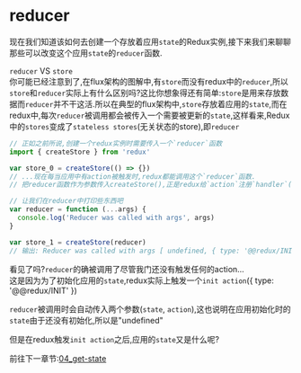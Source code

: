 
# reducer

现在我们知道该如何去创建一个存放着应用`state`的Redux实例,接下来我们来聊聊那些可以改变这个应用`state`的`reducer`函数.

`reducer` VS `store`  
你可能已经注意到了,在flux架构的图解中,有`store`而没有redux中的`reducer`,所以`store`和`reducer`实际上有什么区别吗?这比你想象得还有简单:`store`是用来存放数据而`reducer`并不干这活.所以在典型的flux架构中,`store`存放着应用的`state`,而在redux中,每次`reducer`被调用都会被传入一个需要被更新的`state`,这样看来,Redux中的`stores`变成了`stateless stores`(无关状态的store),即`reducer`

```js
// 正如之前所说,创建一个redux实例时需要传入一个`reducer`函数
import { createStore } from 'redux'

var store_0 = createStore(() => {})
// ...现在每当应用中有action被触发时,redux都能调用这个`reducer`函数.
// 把reducer函数作为参数传入createStore(),正是redux给`action`注册`handler`(在01_simple-action-creator中提到过的)的做法

// 让我们在reducer中打印些东西吧
var reducer = function (...args) {
  console.log('Reducer was called with args', args)
}

var store_1 = createStore(reducer)
// 输出: Reducer was called with args [ undefined, { type: '@@redux/INIT' } ]
```

看见了吗?`reducer`的确被调用了尽管我门还没有触发任何的action...  
这是因为为了初始化应用的`state`,redux实际上触发一个`init action`({ type: '@@redux/INIT' })

`reducer`被调用时会自动传入两个参数(`state`, `action`),这也说明在应用初始化时的`state`由于还没有初始化,所以是"undefined"

但是在redux触发`init action`之后,应用的`state`又是什么呢?

前往下一章节:[04_get-state](https://github.com/funkyLover/article/blob/master/redux-tutorial/04_get-state.md)
